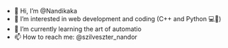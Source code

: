 - 👋 Hi, I’m @Nandikaka
- 👀 I’m interested in web development and coding (C++ and Python 💻🐍)
- 🌱 I’m currently learning the art of automatio
- 📫 How to reach me: @szilveszter_nandor
